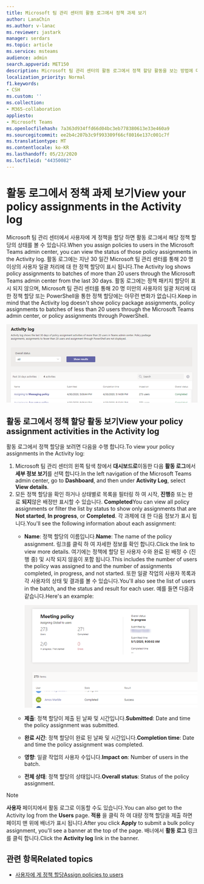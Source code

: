 ```yaml
---
title: Microsoft 팀 관리 센터의 활동 로그에서 정책 과제 보기
author: LanaChin
ms.author: v-lanac
ms.reviewer: jastark
manager: serdars
ms.topic: article
ms.service: msteams
audience: admin
search.appverid: MET150
description: Microsoft 팀 관리 센터의 활동 로그에서 정책 할당 활동을 보는 방법에 대해 알아봅니다.
localization_priority: Normal
f1.keywords:
- CSH
ms.custom: ''
ms.collection:
- M365-collaboration
appliesto:
- Microsoft Teams
ms.openlocfilehash: 7a363d934ffd66d04bc3eb778380613e33e460a9
ms.sourcegitcommit: ee2b4c207b3c9f993309f66cf8016e137c001c7f
ms.translationtype: MT
ms.contentlocale: ko-KR
ms.lasthandoff: 05/23/2020
ms.locfileid: "44350082"
---
```

# <a name="view-your-policy-assignments-in-the-activity-log"></a><span data-ttu-id="f6978-103">활동 로그에서 정책 과제 보기</span><span class="sxs-lookup"><span data-stu-id="f6978-103">View your policy assignments in the Activity log</span></span>

<span data-ttu-id="f6978-104">Microsoft 팀 관리 센터에서 사용자에 게 정책을 할당 하면 활동 로그에서 해당 정책 할당의 상태를 볼 수 있습니다.</span><span class="sxs-lookup"><span data-stu-id="f6978-104">When you assign policies to users in the Microsoft Teams admin center, you can view the status of those policy assignments in the Activity log.</span></span> <span data-ttu-id="f6978-105">활동 로그에는 지난 30 일간 Microsoft 팀 관리 센터를 통해 20 명 이상의 사용자 일괄 처리에 대 한 정책 할당이 표시 됩니다.</span><span class="sxs-lookup"><span data-stu-id="f6978-105">The Activity log shows policy assignments to batches of more than 20 users through the Microsoft Teams admin center from the last 30 days.</span></span> <span data-ttu-id="f6978-106">활동 로그에는 정책 패키지 할당이 표시 되지 않으며, Microsoft 팀 관리 센터를 통해 20 명 미만의 사용자의 일괄 처리에 대 한 정책 할당 또는 PowerShell을 통한 정책 할당에는 아무런 변화가 없습니다.</span><span class="sxs-lookup"><span data-stu-id="f6978-106">Keep in mind that the Activity log doesn't show policy package assignments, policy assignments to batches of less than 20 users through the Microsoft Teams admin center, or policy assignments through PowerShell.</span></span>

![활동 로그 페이지 스크린샷](media/activity-log.png)

## <a name="view-your-policy-assignment-activities-in-the-activity-log"></a><span data-ttu-id="f6978-108">활동 로그에서 정책 할당 활동 보기</span><span class="sxs-lookup"><span data-stu-id="f6978-108">View your policy assignment activities in the Activity log</span></span>

<span data-ttu-id="f6978-109">활동 로그에서 정책 할당을 보려면 다음을 수행 합니다.</span><span class="sxs-lookup"><span data-stu-id="f6978-109">To view your policy assignments in the Activity log:</span></span>

1. <span data-ttu-id="f6978-110">Microsoft 팀 관리 센터의 왼쪽 탐색 창에서 **대시보드로**이동한 다음 **활동 로그**에서 **세부 정보 보기**를 선택 합니다.</span><span class="sxs-lookup"><span data-stu-id="f6978-110">In the left navigation of the Microsoft Teams admin center, go to **Dashboard**, and then under **Activity Log**, select **View details**.</span></span>
2. <span data-ttu-id="f6978-111">모든 정책 할당을 확인 하거나 상태별로 목록을 필터링 하 여 시작, **진행**중 또는 완료 **되지**않은 배정만 표시할 수 있습니다. **Completed**</span><span class="sxs-lookup"><span data-stu-id="f6978-111">You can view all policy assignments or filter the list by status to show only assignments that are **Not started**, **In progress**, or **Completed**.</span></span> <span data-ttu-id="f6978-112">각 과제에 대 한 다음 정보가 표시 됩니다.</span><span class="sxs-lookup"><span data-stu-id="f6978-112">You'll see the following information about each assignment:</span></span>
    - <span data-ttu-id="f6978-113">**Name**: 정책 할당의 이름입니다.</span><span class="sxs-lookup"><span data-stu-id="f6978-113">**Name**: The name of the policy assignment.</span></span> <span data-ttu-id="f6978-114">링크를 클릭 하 여 자세한 정보를 확인 합니다.</span><span class="sxs-lookup"><span data-stu-id="f6978-114">Click the link to view more details.</span></span> <span data-ttu-id="f6978-115">여기에는 정책에 할당 된 사용자 수와 완료 된 배정 수 (진행 중) 및 시작 되지 않음이 포함 됩니다.</span><span class="sxs-lookup"><span data-stu-id="f6978-115">This includes the number of users the policy was assigned to and the number of assignments completed, in progress, and not started.</span></span> <span data-ttu-id="f6978-116">또한 일괄 작업의 사용자 목록과 각 사용자의 상태 및 결과를 볼 수 있습니다.</span><span class="sxs-lookup"><span data-stu-id="f6978-116">You'll also see the list of users in the batch, and the status and result for each user.</span></span> <span data-ttu-id="f6978-117">예를 들면 다음과 같습니다.</span><span class="sxs-lookup"><span data-stu-id="f6978-117">Here's an example:</span></span>

        ![의 스크린샷](media/activity-log-policy-assignment-detail.png)

    - <span data-ttu-id="f6978-119">**제출**: 정책 할당이 제출 된 날짜 및 시간입니다.</span><span class="sxs-lookup"><span data-stu-id="f6978-119">**Submitted**: Date and time the policy assignment was submitted.</span></span>
    - <span data-ttu-id="f6978-120">**완료 시간**: 정책 할당이 완료 된 날짜 및 시간입니다.</span><span class="sxs-lookup"><span data-stu-id="f6978-120">**Completion time**: Date and time the policy assignment was completed.</span></span>
    - <span data-ttu-id="f6978-121">**영향**: 일괄 작업의 사용자 수입니다.</span><span class="sxs-lookup"><span data-stu-id="f6978-121">**Impact on**: Number of users in the batch.</span></span>
    - <span data-ttu-id="f6978-122">**전체 상태**: 정책 할당의 상태입니다.</span><span class="sxs-lookup"><span data-stu-id="f6978-122">**Overall status**: Status of the policy assignment.</span></span>

> [!NOTE]
> <span data-ttu-id="f6978-123">**사용자** 페이지에서 활동 로그로 이동할 수도 있습니다.</span><span class="sxs-lookup"><span data-stu-id="f6978-123">You can also get to the Activity log from the **Users** page.</span></span> <span data-ttu-id="f6978-124">**적용** 을 클릭 하 여 대량 정책 할당을 제출 하면 페이지 맨 위에 배너가 표시 됩니다.</span><span class="sxs-lookup"><span data-stu-id="f6978-124">After you click **Apply** to submit a bulk policy assignment, you'll see a banner at the top of the page.</span></span> <span data-ttu-id="f6978-125">배너에서 **활동 로그** 링크를 클릭 합니다.</span><span class="sxs-lookup"><span data-stu-id="f6978-125">Click the **Activity log** link in the banner.</span></span>

## <a name="related-topics"></a><span data-ttu-id="f6978-126">관련 항목</span><span class="sxs-lookup"><span data-stu-id="f6978-126">Related topics</span></span>

- [<span data-ttu-id="f6978-127">사용자에 게 정책 할당</span><span class="sxs-lookup"><span data-stu-id="f6978-127">Assign policies to users</span></span>](assign-policies.md)
